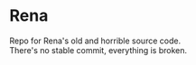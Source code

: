 # Rena

Repo for Rena's old and horrible source code.\
There's no stable commit, everything is broken.
